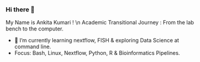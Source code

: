 ### Hi there 👋
My Name is Ankita Kumari ! \n
Academic Transitional Journey : From the lab bench to the computer.

- 🌱 I’m currently learning nextflow, FISH & exploring Data Science at command line.
- Focus: Bash, Linux, Nextflow, Python, R & Bioinformatics Pipelines.
